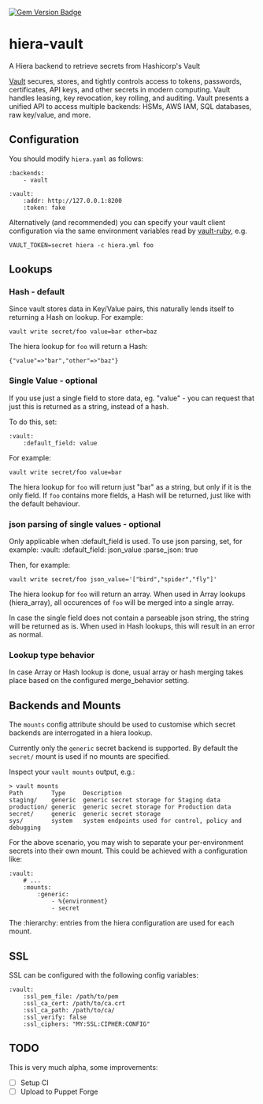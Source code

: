 [![Gem Version Badge](https://img.shields.io/gem/v/hiera-vault.svg)](https://rubygems.org/gems/hiera-vault)

# hiera-vault
A Hiera backend to retrieve secrets from Hashicorp's Vault

[Vault](https://vaultproject.io) secures, stores, and tightly controls access to tokens, passwords, certificates, API keys, and other secrets in modern computing. Vault handles leasing, key revocation, key rolling, and auditing. Vault presents a unified API to access multiple backends: HSMs, AWS IAM, SQL databases, raw key/value, and more.

## Configuration

You should modify `hiera.yaml` as follows:

    :backends:
        - vault

    :vault:
        :addr: http://127.0.0.1:8200
        :token: fake

Alternatively (and recommended) you can specify your vault client configuration
via the same environment variables read by
[vault-ruby](https://github.com/hashicorp/vault-ruby#usage), e.g.

    VAULT_TOKEN=secret hiera -c hiera.yml foo


## Lookups

### Hash - default

Since vault stores data in Key/Value pairs, this naturally lends itself to
returning a Hash on lookup.
For example:

    vault write secret/foo value=bar other=baz

The hiera lookup for `foo` will return a Hash:

    {"value"=>"bar","other"=>"baz"}

### Single Value - optional

If you use just a single field to store data, eg. "value" - you can request that just this is returned as a string, instead of a hash.

To do this, set:

    :vault:
        :default_field: value

For example:

    vault write secret/foo value=bar

The hiera lookup for `foo` will return just "bar" as a string, but only if it is the only field.
If `foo` contains more fields, a Hash will be returned, just like with the default behaviour.

### json parsing of single values - optional
Only applicable when :default_field is used.
To use json parsing, set, for example:
    :vault:
        :default_field: json_value
        :parse_json: true

Then, for example:

    vault write secret/foo json_value='["bird","spider","fly"]'

The hiera lookup for `foo` will return an array. When used in Array lookups (hiera_array), all occurences of `foo` will be merged into a single array.

In case the single field does not contain a parseable json string, the string will be returned as is. When used in Hash lookups, this will result in an error as normal.


### Lookup type behavior

In case Array or Hash lookup is done, usual array or hash merging takes place based on the configured merge_behavior setting.


## Backends and Mounts

The `mounts` config attribute should be used to customise which secret backends
are interrogated in a hiera lookup.

Currently only the `generic` secret backend is supported.
By default the `secret/` mount is used if no mounts are specified.

Inspect your `vault mounts` output, e.g.:

    > vault mounts
    Path        Type     Description
    staging/    generic  generic secret storage for Staging data
    production/ generic  generic secret storage for Production data
    secret/     generic  generic secret storage
    sys/        system   system endpoints used for control, policy and debugging

For the above scenario, you may wish to separate your per-environment secrets
into their own mount. This could be achieved with a configuration like:

    :vault:
        # ...
        :mounts:
            :generic:
                - %{environment}
                - secret


The :hierarchy: entries from the hiera configuration are used for each mount.

## SSL

SSL can be configured with the following config variables:

    :vault:
        :ssl_pem_file: /path/to/pem
        :ssl_ca_cert: /path/to/ca.crt
        :ssl_ca_path: /path/to/ca/
        :ssl_verify: false
        :ssl_ciphers: "MY:SSL:CIPHER:CONFIG"

## TODO

This is very much alpha, some improvements:

 - [ ] Setup CI
 - [ ] Upload to Puppet Forge
